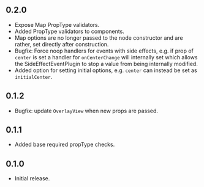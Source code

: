 ## 0.2.0

- Expose Map PropType validators.
- Added PropType validators to components.
- Map options are no longer passed to the node constructor and are rather, set directly after construction.
- Bugfix: Force noop handlers for events with side effects, e.g. if prop of `center` is set a handler for `onCenterChange` will internally set which allows the SideEffectEventPlugin to stop a value from being internally modified.
- Added option for setting initial options, e.g. `center` can instead be set as `initialCenter`.

## 0.1.2

- Bugfix: update `OverlayView` when new props are passed.

## 0.1.1

- Added base required propType checks.

## 0.1.0

- Initial release.